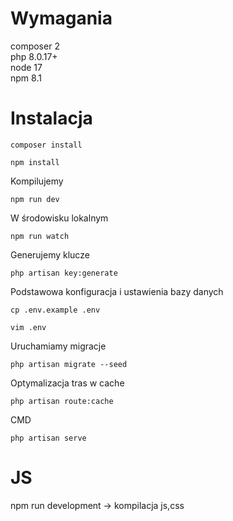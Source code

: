 # Wymagania

composer 2  
php 8.0.17+  
node 17  
npm 8.1

# Instalacja

```
composer install

```

```
npm install
```

Kompilujemy

```
npm run dev
```

W środowisku lokalnym

```
npm run watch
```

Generujemy klucze

```
php artisan key:generate
```

Podstawowa konfiguracja i ustawienia bazy danych

```
cp .env.example .env
```

```
vim .env
```

Uruchamiamy migracje

```
php artisan migrate --seed

```

Optymalizacja tras w cache

```
php artisan route:cache
```

CMD

```
php artisan serve
```

# JS

npm run development -> kompilacja js,css
